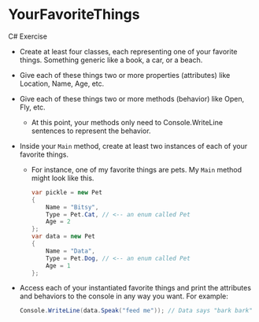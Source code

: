 # YourFavoriteThings
C# Exercise

- Create at least four classes, each representing one of your favorite things. Something generic like a book, a car, or a beach.
- Give each of these things two or more properties (attributes) like Location, Name, Age, etc.
- Give each of these things two or more methods (behavior) like Open, Fly, etc.
    - At this point, your methods only need to Console.WriteLine sentences to represent the behavior.
- Inside your `Main` method, create at least two instances of each of your favorite things.
    - For instance, one of my favorite things are pets. My `Main` method might look like this.

        ```csharp
        var pickle = new Pet
        {
        	Name = "Bitsy",
        	Type = Pet.Cat, // <-- an enum called Pet
        	Age = 2
        };
        var data = new Pet
        {
        	Name = "Data",
        	Type = Pet.Dog, // <-- an enum called Pet
        	Age = 1
        };
        ```

- Access each of your instantiated favorite things and print the
attributes and behaviors to the console in any way you want. For
example:

    ```csharp
    Console.WriteLine(data.Speak("feed me")); // Data says "bark bark"
    ```
